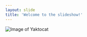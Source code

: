```yaml
---
layout: slide
title: 'Welcome to the slideshow!'
---
```

![Image of Yaktocat](https://octodex.github.com/images/yaktocat.png)
